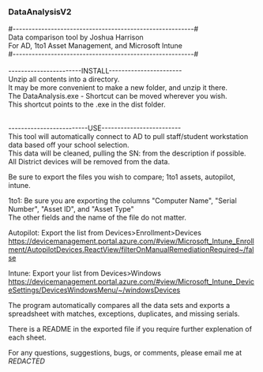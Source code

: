 ### DataAnalysisV2
#---------------------------------------------------------#<br>
Data comparison tool by Joshua Harrison            <br>
For AD, 1to1 Asset Management, and Microsoft Intune<br>
#---------------------------------------------------------#<br>
<br>
-----------------------INSTALL-----------------------<br>
Unzip all contents into a directory.<br>
It may be more convenient to make a new folder, and unzip it there.<br>
The DataAnalysis.exe - Shortcut can be moved wherever you wish.<br>
This shortcut points to the .exe in the dist folder.<br>
<br>

-------------------------USE-------------------------<br>
This tool will automatically connect to AD to pull staff/student workstation data based off your school selection.<br>
This data will be cleaned, pulling the SN: from the description if possible.<br>
All District devices will be removed from the data.<br>

Be sure to export the files you wish to compare; 1to1 assets, autopilot, intune.

1to1: Be sure you are exporting the columns "Computer Name", "Serial Number", "Asset ID", and "Asset Type"<br>
The other fields and the name of the file do not matter.<br>

Autopilot: Export the list from Devices>Enrollment>Devices<br>
https://devicemanagement.portal.azure.com/#view/Microsoft_Intune_Enrollment/AutopilotDevices.ReactView/filterOnManualRemediationRequired~/false

Intune: Export your list from Devices>Windows<br>
https://devicemanagement.portal.azure.com/#view/Microsoft_Intune_DeviceSettings/DevicesWindowsMenu/~/windowsDevices

The program automatically compares all the data sets and exports a spreadsheet with matches, exceptions, duplicates, and missing serials.

There is a README in the exported file if you require further explenation of each sheet.


For any questions, suggestions, bugs, or comments, please email me at <em>REDACTED</em>
